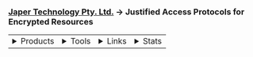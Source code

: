 ### [Japer Technology Pty. Ltd.](https://www.japer.technology) → Justified Access Protocols for Encrypted Resources

<p>
<table>

  <tr>
  
  <td valign="top">
  <details>
  <summary>Products</summary>
  
  [![ReadMe Card](https://github-readme-stats.vercel.app/api/pin/?username=japertechnology&repo=developer-japer-io)](https://github.com/japertechnology/developer-japer-io)

  </details>
  </td>

  <td valign="top">
<details>
  <summary>Tools</summary>
  
[![ReadMe Card](https://github-readme-stats.vercel.app/api/pin/?username=japertechnology&repo=juxta-repo)](https://github.com/japertechnology/juxta-repo)
[![ReadMe Card](https://github-readme-stats.vercel.app/api/pin/?username=japertechnology&repo=aws-lambda-nodejs-catch-all)](https://github.com/japertechnology/aws-lambda-nodejs-catch-all)

</details>
  </td>
  
  <td valign="top">
<details>
  <summary>Links</summary>

##### Websites

[![Button Component](https://readme-components.vercel.app/api?component=button&fill=ac43d9&text=www.japer.technology)](https://www.japer.technology)
[![Button Component](https://readme-components.vercel.app/api?component=button&fill=ac43d9&text=www.japer.cloud)](https://www.japer.cloud)
[![Button Component](https://readme-components.vercel.app/api?component=button&fill=ac43d9&text=www.japer.xyz)](https://www.japer.xyz)
[![Button Component](https://readme-components.vercel.app/api?component=button&fill=ac43d9&text=japertechnology.github.io)](https://github.io)

##### Information

[![Button Component](https://readme-components.vercel.app/api?component=button&fill=ac43d9&text=japer.zoom.us)](https://japer.zoom.us)
[![Button Component](https://readme-components.vercel.app/api?component=button&fill=ac43d9&text=openai.com/chatgpt)](https://chat.openai.com/g/g-GrNiWW5CX)

##### Repositories by Name

[![Button Component](https://readme-components.vercel.app/api?component=button&fill=ac43d9&text=all)](https://github.com/japertechnology?tab=repositories&q=&type=&language=&sort=name)
[![Button Component](https://readme-components.vercel.app/api?component=button&fill=ac43d9&text=2)](https://github.com/japertechnology?tab=repositories&q=&type=&language=&page=2&sort=name)
[![Button Component](https://readme-components.vercel.app/api?component=button&fill=ac43d9&text=3)](https://github.com/japertechnology?tab=repositories&q=&type=&language=&page=3&sort=name)
[![Button Component](https://readme-components.vercel.app/api?component=button&fill=ac43d9&text=4)](https://github.com/japertechnology?tab=repositories&q=&type=&language=&page=4&sort=name)
[![Button Component](https://readme-components.vercel.app/api?component=button&fill=ac43d9&text=5)](https://github.com/japertechnology?tab=repositories&q=&type=&language=&page=5&sort=name)

[![Button Component](https://readme-components.vercel.app/api?component=button&fill=ac43d9&text=japer)](https://github.com/japertechnology?tab=repositories&q=japer&type=&language=&sort=name)
[![Button Component](https://readme-components.vercel.app/api?component=button&fill=ac43d9&text=juxta)](https://github.com/japertechnology?tab=repositories&q=juxta&type=&language=&sort=name)
[![Button Component](https://readme-components.vercel.app/api?component=button&fill=ac43d9&text=spark)](https://github.com/japertechnology?tab=repositories&q=spark&type=&language=&sort=name)

##### Repositories by Type

[![Button Component](https://readme-components.vercel.app/api?component=button&fill=ac43d9&q=&text=private)](https://github.com/japertechnology?tab=repositories&type=private&language=&sort=name)
[![Button Component](https://readme-components.vercel.app/api?component=button&fill=ac43d9&q=&text=public)](https://github.com/japertechnology?tab=repositories&type=public&language=&sort=name)
[![Button Component](https://readme-components.vercel.app/api?component=button&fill=ac43d9&q=&text=template)](https://github.com/japertechnology?tab=repositories&type=template&language=&sort=name)

</details>
  </td>

  <td valign="top">
<details>
  <summary>Stats</summary>
  
![stats](https://github-readme-stats.vercel.app/api?username=japertechnology&title_color=3498db&text_color=2ecc71&icon_color=3498db&bg_color=00000000&hide_border=true&show_icons=true&include_all_commits=true&count_private=true&disable_animations=true)
![trophy](https://github-profile-trophy.vercel.app/?username=japertechnology&no-bg=true&no-frame=true&column=4&theme=algolia)

![graph](https://github-readme-activity-graph.vercel.app/graph?username=japertechnology&bg_color=0000000&color=2980b9&line=2980b9&point=27ae60&area_color=2980b9&area=true&hide_border=true)

![streak](https://github-contributor-stats.vercel.app/api?username=japertechnology&title_color=3498db&text_color=2ecc71&icon_color=3498db&bg_color=00000000&hide_border=true&show_icons=true&include_all_commits=true&count_private=true&disable_animations=true)
![streak](https://streak-stats.demolab.com/?user=japertechnology&hide_border=true&background=00000000&border=2980b9&stroke=2980b9&ring=27ae60&fire=27ae60&currStreakNum=2980b9&sideNums=2980b9&currStreakLabel=2980b9&sideLabels=2980b9&dates=2980b9)

</details>
  </td>

  </tr>
  
</table> 
</p>
